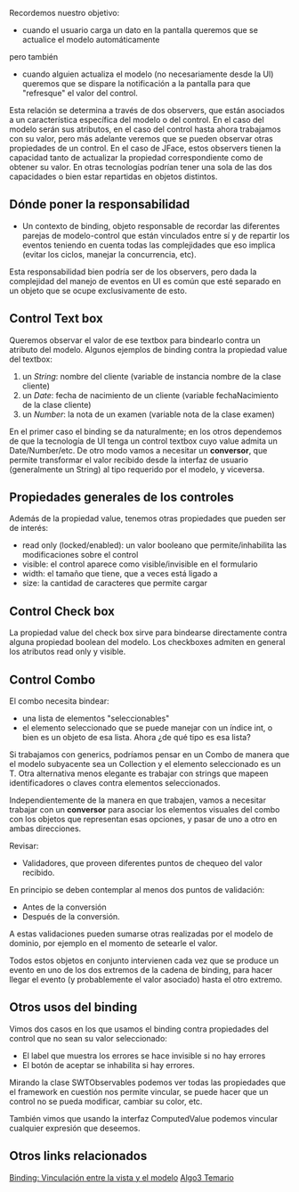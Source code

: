 Recordemos nuestro objetivo:

-   cuando el usuario carga un dato en la pantalla queremos que se actualice el modelo automáticamente

pero también

-   cuando alguien actualiza el modelo (no necesariamente desde la UI) queremos que se dispare la notificación a la pantalla para que "refresque" el valor del control.

Esta relación se determina a través de dos observers, que están asociados a un característica específica del modelo o del control. En el caso del modelo serán sus atributos, en el caso del control hasta ahora trabajamos con su valor, pero más adelante veremos que se pueden observar otras propiedades de un control. En el caso de JFace, estos observers tienen la capacidad tanto de actualizar la propiedad correspondiente como de obtener su valor. En otras tecnologías podrían tener una sola de las dos capacidades o bien estar repartidas en objetos distintos.

Dónde poner la responsabilidad
------------------------------

-   Un contexto de binding, objeto responsable de recordar las diferentes parejas de modelo-control que están vinculados entre sí y de repartir los eventos teniendo en cuenta todas las complejidades que eso implica (evitar los ciclos, manejar la concurrencia, etc).

Esta responsabilidad bien podría ser de los observers, pero dada la complejidad del manejo de eventos en UI es común que esté separado en un objeto que se ocupe exclusivamente de esto.

Control Text box
----------------

Queremos observar el valor de ese textbox para bindearlo contra un atributo del modelo. Algunos ejemplos de binding contra la propiedad value del textbox:

1.  un *String*: nombre del cliente (variable de instancia nombre de la clase cliente)
2.  un *Date*: fecha de nacimiento de un cliente (variable fechaNacimiento de la clase cliente)
3.  un *Number*: la nota de un examen (variable nota de la clase examen)

En el primer caso el binding se da naturalmente; en los otros dependemos de que la tecnología de UI tenga un control textbox cuyo value admita un Date/Number/etc. De otro modo vamos a necesitar un **conversor**, que permite transformar el valor recibido desde la interfaz de usuario (generalmente un String) al tipo requerido por el modelo, y viceversa.

Propiedades generales de los controles
--------------------------------------

Además de la propiedad value, tenemos otras propiedades que pueden ser de interés:

-   read only (locked/enabled): un valor booleano que permite/inhabilita las modificaciones sobre el control
-   visible: el control aparece como visible/invisible en el formulario
-   width: el tamaño que tiene, que a veces está ligado a
-   size: la cantidad de caracteres que permite cargar

Control Check box
-----------------

La propiedad value del check box sirve para bindearse directamente contra alguna propiedad boolean del modelo. Los checkboxes admiten en general los atributos read only y visible.

Control Combo
-------------

El combo necesita bindear:

-   una lista de elementos "seleccionables"
-   el elemento seleccionado que se puede manejar con un índice int, o bien es un objeto de esa lista. Ahora ¿de qué tipo es esa lista?

Si trabajamos con generics, podríamos pensar en un Combo<T> de manera que el modelo subyacente sea un Collection<T> y el elemento seleccionado es un T. Otra alternativa menos elegante es trabajar con strings que mapeen identificadores o claves contra elementos seleccionados.

Independientemente de la manera en que trabajen, vamos a necesitar trabajar con un **conversor** para asociar los elementos visuales del combo con los objetos que representan esas opciones, y pasar de uno a otro en ambas direcciones.

Revisar:

-   Validadores, que proveen diferentes puntos de chequeo del valor recibido.

En principio se deben contemplar al menos dos puntos de validación:

-   Antes de la conversión
-   Después de la conversión.

A estas validaciones pueden sumarse otras realizadas por el modelo de dominio, por ejemplo en el momento de setearle el valor.

Todos estos objetos en conjunto intervienen cada vez que se produce un evento en uno de los dos extremos de la cadena de binding, para hacer llegar el evento (y probablemente el valor asociado) hasta el otro extremo.

Otros usos del binding
----------------------

Vimos dos casos en los que usamos el binding contra propiedades del control que no sean su valor seleccionado:

-   El label que muestra los errores se hace invisible si no hay errores
-   El botón de aceptar se inhabilita si hay errores.

Mirando la clase SWTObservables podemos ver todas las propiedades que el framework en cuestión nos permite vincular, se puede hacer que un control no se pueda modificar, cambiar su color, etc.

También vimos que usando la interfaz ComputedValue podemos vincular cualquier expresión que deseemos.

Otros links relacionados
------------------------

[Binding: Vinculación entre la vista y el modelo](binding--vinculacion-entre-la-vista-y-el-modelo.md) [Algo3 Temario](algo3-temario.md)
